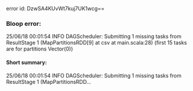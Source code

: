 error id: DzwSA4KUvWt7kuj7UK1wcg==
### Bloop error:

25/06/18 00:01:54 INFO DAGScheduler: Submitting 1 missing tasks from ResultStage 1 (MapPartitionsRDD[9] at csv at main.scala:28) (first 15 tasks are for partitions Vector(0))
#### Short summary: 

25/06/18 00:01:54 INFO DAGScheduler: Submitting 1 missing tasks from ResultStage 1 (MapPartitionsRDD...